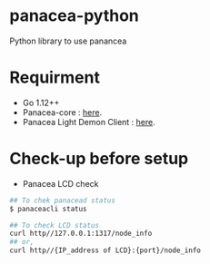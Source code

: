# panacea-python
Python library to use panancea


# Requirment 
  - Go 1.12++
  - Panacea-core : [here](https://medibloc.gitbook.io/panacea-core/).
  - Panacea Light Demon Client : [here](https://medibloc.gitbook.io/panacea-core/guide/clients).

# Check-up before setup
  - Panacea LCD check 
```sh
## To chek panacead status
$ panaceacli status

## To check LCD status
curl http//127.0.0.1:1317/node_info
## or,
curl http//{IP_address of LCD}:{port}/node_info
```
